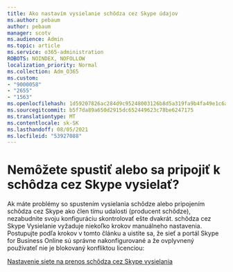 ```yaml
---
title: Ako nastavím vysielanie schôdza cez Skype údajov
ms.author: pebaum
author: pebaum
manager: scotv
ms.audience: Admin
ms.topic: article
ms.service: o365-administration
ROBOTS: NOINDEX, NOFOLLOW
localization_priority: Normal
ms.collection: Adm_O365
ms.custom:
- "9000058"
- "2655"
- "1563"
ms.openlocfilehash: 1d59207826ac284d9c95248003126b8d5a319fa9b4fa49e1c6a451558989b8cc
ms.sourcegitcommit: b5f7da89a650d2915dc652449623c78be6247175
ms.translationtype: MT
ms.contentlocale: sk-SK
ms.lasthandoff: 08/05/2021
ms.locfileid: "53927088"
---
```

# <a name="cant-start-or-join-a-skype-meeting-broadcast"></a>Nemôžete spustiť alebo sa pripojiť k schôdza cez Skype vysielať?

Ak máte problémy so spustením vysielania schôdze alebo pripojením schôdza cez Skype ako člen tímu udalosti (producent schôdze), nezabudnite svoju konfiguráciu skontrolovať ešte dvakrát. schôdza cez Skype Vysielanie vyžaduje niekoľko krokov manuálneho nastavenia. Postupujte podľa krokov v tomto článku a uistite sa, že sieť a portál Skype for Business Online sú správne nakonfigurované a že ovplyvnený používateľ nie je blokovaný konfliktou licenciou:

[Nastavenie siete na prenos schôdza cez Skype vysielania](https://docs.microsoft.com/SkypeForBusiness/set-up-your-network-for-skype-meeting-broadcast/set-up-your-network-for-skype-meeting-broadcast)